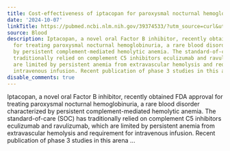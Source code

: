 ```yaml
---
title: Cost-effectiveness of iptacopan for paroxysmal nocturnal hemoglobinuria
date: '2024-10-07'
linkTitle: https://pubmed.ncbi.nlm.nih.gov/39374533/?utm_source=curl&utm_medium=rss&utm_campaign=journals&utm_content=7603509&fc=None&ff=20241008201236&v=2.18.0.post9+e462414
source: Blood
description: Iptacopan, a novel oral Factor B inhibitor, recently obtained FDA approval
  for treating paroxysmal nocturnal hemoglobinuria, a rare blood disorder characterized
  by persistent complement-mediated hemolytic anemia. The standard-of-care (SOC) has
  traditionally relied on complement C5 inhibitors eculizumab and ravulizumab, which
  are limited by persistent anemia from extravascular hemolysis and requirement for
  intravenous infusion. Recent publication of phase 3 studies in this arena ...
disable_comments: true
---
```

Iptacopan, a novel oral Factor B inhibitor, recently obtained FDA approval for treating paroxysmal nocturnal hemoglobinuria, a rare blood disorder characterized by persistent complement-mediated hemolytic anemia. The standard-of-care (SOC) has traditionally relied on complement C5 inhibitors eculizumab and ravulizumab, which are limited by persistent anemia from extravascular hemolysis and requirement for intravenous infusion. Recent publication of phase 3 studies in this arena ...